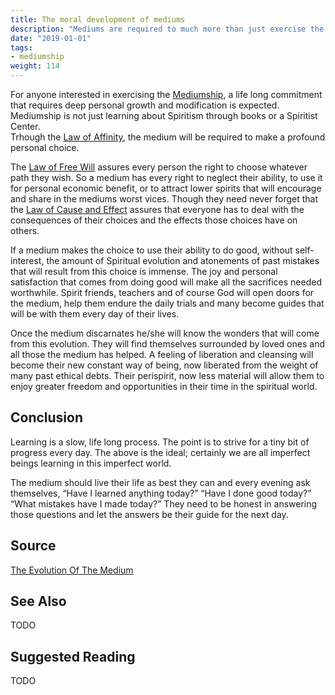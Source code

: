 ```yaml
---
title: The moral development of mediums
description: "Mediums are required to much more than just exercise the mediumship: know themselves and develop their moral character."
date: "2019-01-01"
tags:
- mediumship
weight: 114
---
```


For anyone interested in exercising the [Mediumship](/spiritism/mediumship), a life long commitment that requires deep personal growth and modification
is expected. Mediumship is not just learning about Spiritism through books or a Spiritist Center.  
Trhough the [Law of Affinity](/divine-laws/affinity), the medium will be required to make a profound personal choice.

The [Law of Free Will](/divine-laws/free-will) assures every person the right to choose whatever path they wish.
So a medium has every right to neglect their ability, to use it for personal economic benefit,
or to attract lower spirits that will encourage and share in the mediums worst vices.
Though they need never forget that the [Law of Cause and Effect](/divine-laws/cause-effect) assures that everyone has to 
deal with the consequences of their choices and the effects those choices have on others.

If a medium makes the choice to use their ability to do good, without self-interest, the amount of Spiritual
evolution and atonements of past mistakes that will result from this choice is immense.
The joy and personal satisfaction that comes from doing good will make all the sacrifices needed worthwhile.
Spirit friends, teachers and of course God will open doors for the medium, help them endure the daily trials 
and many become guides that will be with them every day of their lives.

Once the medium discarnates he/she will know the wonders that will come from this evolution. They will find themselves surrounded by loved ones and all those the medium has helped. A feeling of liberation and cleansing will become their new constant way of being, now liberated from the weight of many past ethical debts. Their perispirit, now less material will allow them to enjoy greater freedom and opportunities in their time in the spiritual world.

## Conclusion
Learning is a slow, life long process. The point is to strive for a tiny bit of progress every day. The above is the ideal; certainly we are all imperfect beings learning in this imperfect world.

The medium should live their life as best they can and every evening ask themselves, “Have I learned anything today?” “Have I done good today?” “What mistakes have I made today?” They need to be honest in answering those questions and let the answers be their guide for the next day.

## Source
[The Evolution Of The Medium](http://www.sgny.org/spiritism-guide/mediumship/medium-evolution/)

## See Also
TODO

## Suggested Reading
TODO


